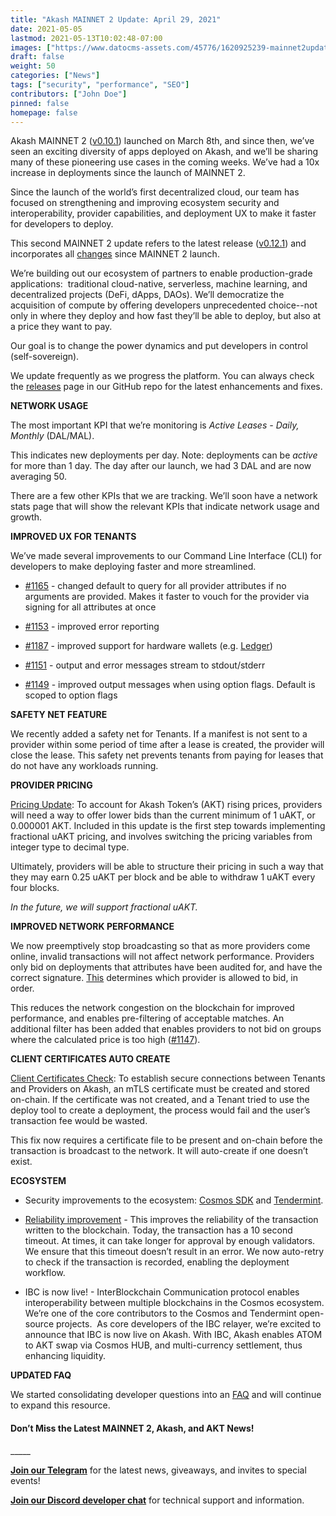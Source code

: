 ```yaml
---
title: "Akash MAINNET 2 Update: April 29, 2021"
date: 2021-05-05
lastmod: 2021-05-13T10:02:48-07:00
images: ["https://www.datocms-assets.com/45776/1620925239-mainnet2update-twitter.png"]
draft: false
weight: 50
categories: ["News"]
tags: ["security", "performance", "SEO"]
contributors: ["John Doe"]
pinned: false
homepage: false
---
```

  
Akash MAINNET 2 ([v0.10.1](https://github.com/ovrclk/akash/releases/tag/v0.10.1)) launched on March 8th, and since then, we’ve seen an exciting diversity of apps deployed on Akash, and we’ll be sharing many of these pioneering use cases in the coming weeks. We’ve had a 10x increase in deployments since the launch of MAINNET 2.  

Since the launch of the world’s first decentralized cloud, our team has focused on strengthening and improving ecosystem security and interoperability, provider capabilities, and deployment UX to make it faster for developers to deploy.  

This second MAINNET 2 update refers to the latest release ([v0.12.1](https://github.com/ovrclk/akash/releases/tag/v0.12.1)) and incorporates all [changes](https://github.com/ovrclk/akash/compare/v0.10.1...v0.12.1) since MAINNET 2 launch.  

We’re building out our ecosystem of partners to enable production-grade applications:  traditional cloud-native, serverless, machine learning, and decentralized projects (DeFi, dApps, DAOs). We’ll democratize the acquisition of compute by offering developers unprecedented choice--not only in where they deploy and how fast they’ll be able to deploy, but also at a price they want to pay.   

Our goal is to change the power dynamics and put developers in control (self-sovereign).   

We update frequently as we progress the platform. You can always check the [releases](https://github.com/ovrclk/akash/releases) page in our GitHub repo for the latest enhancements and fixes.

  
**NETWORK USAGE**  

The most important KPI that we’re monitoring is _Active Leases - Daily, Monthly_ (DAL/MAL).   

This indicates new deployments per day. Note: deployments can be _active_ for more than 1 day. The day after our launch, we had 3 DAL and are now averaging 50. 

There are a few other KPIs that we are tracking. We’ll soon have a network stats page that will show the relevant KPIs that indicate network usage and growth. 

  
**IMPROVED UX FOR TENANTS**  

We’ve made several improvements to our Command Line Interface (CLI) for developers to make deploying faster and more streamlined.   

*   [#1165](https://github.com/ovrclk/akash/issues/1165) - changed default to query for all provider attributes if no arguments are provided. Makes it faster to vouch for the provider via signing for all attributes at once
    
*   [#1153](https://github.com/ovrclk/akash/issues/1153) - improved error reporting
    
*   [#1187](https://github.com/ovrclk/akash/issues/1187) - improved support for hardware wallets (e.g. [Ledger](https://shop.ledger.com/pages/hardware-wallets-comparison))
    
*   [#1151](https://github.com/ovrclk/akash/issues/1151) - output and error messages stream to stdout/stderr
    
*   [#1149](https://github.com/ovrclk/akash/issues/1149) - improved output messages when using option flags. Default is scoped to option flags
    

  
**SAFETY NET FEATURE**  
  
We recently added a safety net for Tenants. If a manifest is not sent to a provider within some period of time after a lease is created, the provider will close the lease. This safety net prevents tenants from paying for leases that do not have any workloads running.

  
**PROVIDER PRICING**  

[Pricing Update](https://github.com/ovrclk/akash/pull/1173): To account for Akash Token’s (AKT) rising prices, providers will need a way to offer lower bids than the current minimum of 1 uAKT, or 0.000001 AKT. Included in this update is the first step towards implementing fractional uAKT pricing, and involves switching the pricing variables from integer type to decimal type.   

Ultimately, providers will be able to structure their pricing in such a way that they may earn 0.25 uAKT per block and be able to withdraw 1 uAKT every four blocks.   

_In the future, we will support fractional uAKT._

  
**IMPROVED NETWORK PERFORMANCE**  

We now preemptively stop broadcasting so that as more providers come online, invalid transactions will not affect network performance. Providers only bid on deployments that attributes have been audited for, and have the correct signature. [This](https://github.com/ovrclk/akash/pull/1162) determines which provider is allowed to bid, in order.   

This reduces the network congestion on the blockchain for improved performance, and enables pre-filtering of acceptable matches. An additional filter has been added that enables providers to not bid on groups where the calculated price is too high ([#1147](https://github.com/ovrclk/akash/pull/1147)). 

  
**CLIENT CERTIFICATES AUTO CREATE**  

[Client Certificates Check](https://github.com/ovrclk/akash/pull/1169): To establish secure connections between Tenants and Providers on Akash, an mTLS certificate must be created and stored on-chain. If the certificate was not created, and a Tenant tried to use the deploy tool to create a deployment, the process would fail and the user’s transaction fee would be wasted.   

This fix now requires a certificate file to be present and on-chain before the transaction is broadcast to the network. It will auto-create if one doesn’t exist.

  
**ECOSYSTEM**  

*   Security improvements to the ecosystem: [Cosmos SDK](https://github.com/ovrclk/akash/pull/1171) and [Tendermint](https://github.com/ovrclk/akash/pull/1202).  
      
    
*   [Reliability improvement](https://github.com/ovrclk/akash/pull/1193) _-_ This improves the reliability of the transaction written to the blockchain. Today, the transaction has a 10 second timeout. At times, it can take longer for approval by enough validators. We ensure that this timeout doesn’t result in an error. We now auto-retry to check if the transaction is recorded, enabling the deployment workflow.  
      
    
*   IBC is now live! - InterBlockchain Communication protocol enables interoperability between multiple blockchains in the Cosmos ecosystem. We’re one of the core contributors to the Cosmos and Tendermint open-source projects.  As core developers of the IBC relayer, we’re excited to announce that IBC is now live on Akash. With IBC, Akash enables ATOM to AKT swap via Cosmos HUB, and multi-currency settlement, thus enhancing liquidity.
    

  
**UPDATED FAQ**  

We started consolidating developer questions into an [FAQ](https://docs.akash.network/documentation/faq) and will continue to expand this resource.

#### **Don’t Miss the Latest MAINNET 2, Akash, and AKT News!**  
\_\_\_\_\_

[**Join our Telegram**](https://t.me/AkashNW) for the latest news, giveaways, and invites to special events!  

[**Join our Discord developer chat**](https://discord.com/invite/DxftX67) for technical support and information.